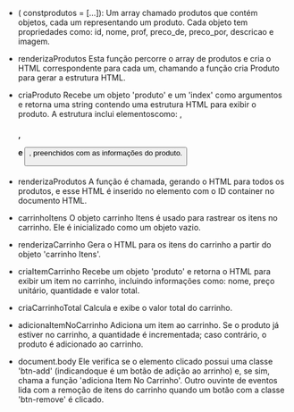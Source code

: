 - ( constprodutos = [...]):
Um array chamado produtos que contém objetos, cada um representando um produto. Cada objeto tem propriedades como: id, nome, prof, preco_de, preco_por, descricao e imagem.

- renderizaProdutos
Esta função percorre o array de produtos e cria o HTML correspondente para cada um, chamando a função cria Produto para gerar a estrutura HTML.

- criaProduto
Recebe um objeto 'produto' e um 'index' como argumentos e retorna uma string contendo uma estrutura HTML para exibir o produto. A estrutura inclui elementoscomo: <img>, <h4>, <p>e <button>, preenchidos com as informações do produto.

- renderizaProdutos
A função é chamada, gerando o HTML para todos os produtos, e esse HTML é inserido no elemento com o ID container no documento HTML.

- carrinhoItens
O objeto carrinho Itens é usado para rastrear os itens no carrinho. Ele é inicializado como um objeto vazio.

- renderizaCarrinho
Gera o HTML para os itens do carrinho a partir do objeto 'carrinho Itens'.

- criaItemCarrinho
Recebe um objeto 'produto' e retorna o HTML para exibir um item no carrinho, incluindo informações como: nome, preço unitário, quantidade e valor total.

- criaCarrinhoTotal
Calcula e exibe o valor total do carrinho.

- adicionaItemNoCarrinho
Adiciona um item ao carrinho. Se o produto já estiver no carrinho, a quantidade é incrementada; caso contrário, o produto é adicionado ao carrinho.

- document.body
Ele verifica se o elemento clicado possui uma classe 'btn-add' (indicandoque é um botão de adição ao arrinho) e, se sim, chama a função 'adiciona Item No Carrinho'.
Outro ouvinte de eventos lida com a remoção de itens do carrinho quando um botão com a classe 'btn-remove' é clicado.

